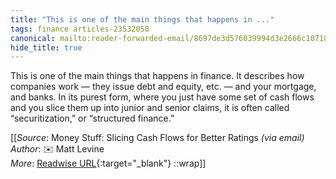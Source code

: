 ```yaml
---
title: "This is one of the main things that happens in ..."
tags: finance articles-23532058
canonical: mailto:reader-forwarded-email/8697de3d576039994d3e2666c1071843
hide_title: true
---
```


This is one of the main things that happens in finance. It describes how companies work — they issue debt and equity, etc. — and your mortgage, and banks. In its purest form, where you just have some set of cash flows and you slice them up into junior and senior claims, it is often called “securitization,” or “structured finance.”


[[_Source_: Money Stuff: Slicing Cash Flows for Better Ratings _(via email)_<br>
_Author_: ✉️ Matt Levine<br>
_More_: [Readwise URL](https://readwise.io/open/460841436){:target="_blank"}
::wrap]]